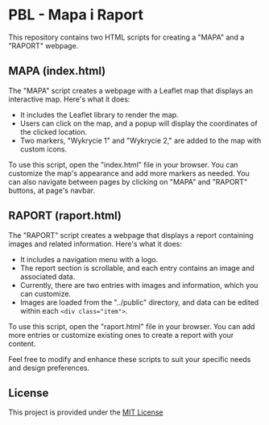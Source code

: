 # PBL - Mapa i Raport

This repository contains two HTML scripts for creating a "MAPA" and a "RAPORT" webpage.

## MAPA (index.html)

The "MAPA" script creates a webpage with a Leaflet map that displays an interactive map. Here's what it does:

- It includes the Leaflet library to render the map.
- Users can click on the map, and a popup will display the coordinates of the clicked location.
- Two markers, "Wykrycie 1" and "Wykrycie 2," are added to the map with custom icons.

To use this script, open the "index.html" file in your browser. You can customize the map's appearance and add more markers as needed.
You can also navigate between pages by clicking on "MAPA" and "RAPORT" buttons, at page's navbar.

## RAPORT (raport.html)

The "RAPORT" script creates a webpage that displays a report containing images and related information. Here's what it does:

- It includes a navigation menu with a logo.
- The report section is scrollable, and each entry contains an image and associated data.
- Currently, there are two entries with images and information, which you can customize.
- Images are loaded from the "../public" directory, and data can be edited within each `<div class="item">`.

To use this script, open the "raport.html" file in your browser. You can add more entries or customize existing ones to create a report with your content.

Feel free to modify and enhance these scripts to suit your specific needs and design preferences.

## License

This project is provided under the [MIT License](LICENSE)
